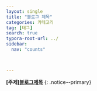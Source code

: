 ```yaml
---
layout: single
title: "블로그 제목"
categories: 카테고리
tag: [태그]
search: true
typora-root-url: ../
sidebar:
  nav: "counts"



---
```




**[**주제**]**[**블로그제목**](https://park-chanyeong.github.io)
{: .notice--primary}